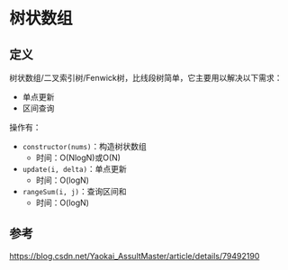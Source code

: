 # 树状数组

## 定义

树状数组/二叉索引树/Fenwick树，比线段树简单，它主要用以解决以下需求：

- 单点更新
- 区间查询

操作有：

- `constructor(nums)`：构造树状数组
  - 时间：O(NlogN)或O(N)
- `update(i, delta)`：单点更新
  - 时间：O(logN)
- `rangeSum(i, j)`：查询区间和
  - 时间：O(logN)

## 参考

https://blog.csdn.net/Yaokai_AssultMaster/article/details/79492190
